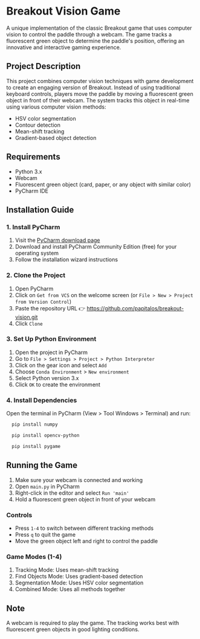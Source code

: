 # Breakout Vision Game

A unique implementation of the classic Breakout game that uses computer vision to control the paddle through a webcam. The game tracks a fluorescent green object to determine the paddle's position, offering an innovative and interactive gaming experience.

## Project Description

This project combines computer vision techniques with game development to create an engaging version of Breakout. Instead of using traditional keyboard controls, players move the paddle by moving a fluorescent green object in front of their webcam. The system tracks this object in real-time using various computer vision methods:

- HSV color segmentation
- Contour detection
- Mean-shift tracking
- Gradient-based object detection

## Requirements

- Python 3.x
- Webcam
- Fluorescent green object (card, paper, or any object with similar color)
- PyCharm IDE

## Installation Guide

### 1. Install PyCharm

1. Visit the [PyCharm download page](https://www.jetbrains.com/pycharm/download/)
2. Download and install PyCharm Community Edition (free) for your operating system
3. Follow the installation wizard instructions

### 2. Clone the Project

1. Open PyCharm
2. Click on `Get from VCS` on the welcome screen (or `File > New > Project from Version Control`)
3. Paste the repository URL 👉 https://github.com/papitalos/breakout-vision.git
4. Click `Clone`

### 3. Set Up Python Environment

1. Open the project in PyCharm
2. Go to `File > Settings > Project > Python Interpreter`
3. Click on the gear icon and select `Add`
4. Choose `Conda Environment` > `New environment`
5. Select Python version 3.x
6. Click `OK` to create the environment

### 4. Install Dependencies

Open the terminal in PyCharm (View > Tool Windows > Terminal) and run:

```bash
  pip install numpy
```
```bash
  pip install opencv-python 
```
```bash
  pip install pygame
```

## Running the Game

1. Make sure your webcam is connected and working
2. Open `main.py` in PyCharm
3. Right-click in the editor and select `Run 'main'`
4. Hold a fluorescent green object in front of your webcam

### Controls

- Press `1-4` to switch between different tracking methods
- Press `q` to quit the game
- Move the green object left and right to control the paddle

### Game Modes (1-4)

1. Tracking Mode: Uses mean-shift tracking
2. Find Objects Mode: Uses gradient-based detection
3. Segmentation Mode: Uses HSV color segmentation
4. Combined Mode: Uses all methods together

## Note

A webcam is required to play the game. The tracking works best with fluorescent green objects in good lighting conditions.
